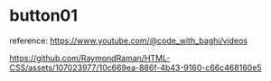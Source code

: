 # button01

reference: https://www.youtube.com/@code_with_baghi/videos


https://github.com/RaymondRaman/HTML-CSS/assets/107023977/10c669ea-886f-4b43-9160-c66c468160e5


